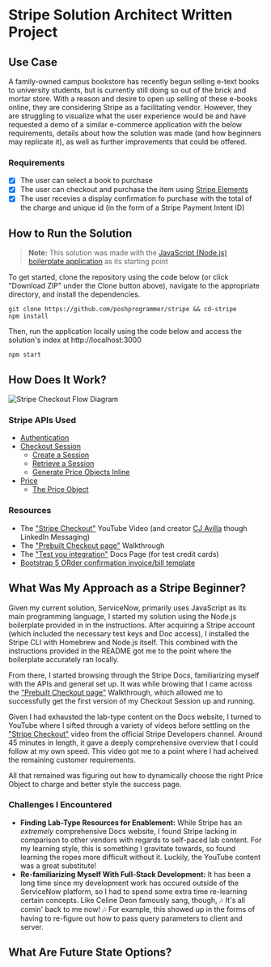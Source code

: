 # Stripe Solution Architect Written Project
## Use Case
A family-owned campus bookstore has recently begun selling e-text books to university students, but is currently still doing so out of the brick and mortar store. With a reason and desire to open up selling of these e-books online, they are considering Stripe as a facilitating vendor. However, they are struggling to visualize what the user experience would be and have requested a demo of a similar e-commerce application with the below requirements, details about how the solution was made (and how beginners may replicate it), as well as further improvements that could be offered.

### Requirements
 - [X] The user can select a book to purchase
 - [X] The user can checkout and purchase the item using [Stripe Elements](https://stripe.com/payments/elements)
 - [X] The user recevies a display confirmation fo purchase with the total of the charge and unique id (in the form of a Stripe Payment Intent ID)

## How to Run the Solution
> **Note:** This solution was made with the [JavaScript (Node.js) boilerplate application](https://github.com/mattmitchell6/sa-takehome-project-node) as its starting point

To get started, clone the repository using the code below (or click "Download ZIP" under the Clone button above), navigate to the appropriate directory, and install the dependencies.
```
git clone https://github.com/poshprogrammer/stripe && cd-stripe
npm install
```
Then, run the application locally using the code below and access the solution's index at http://localhost:3000
```
npm start
```
## How Does It Work?


![Stripe Checkout Flow Diagram](https://i.stack.imgur.com/hQrhp.png)
### Stripe APIs Used

 - [Authentication](https://stripe.com/docs/api/authentication)
 - [Checkout Session](https://stripe.com/docs/api/checkout/sessions)
	 - [Create a Session](https://stripe.com/docs/api/checkout/sessions/create)
	 - [Retrieve a Session](https://stripe.com/docs/api/checkout/sessions/retrieve)
	 - [Generate Price Objects Inline](https://stripe.com/docs/api/checkout/sessions/create#create_checkout_session-line_items-price_data)
 - [Price](https://stripe.com/docs/api/prices)
	 - [The Price Object](https://stripe.com/docs/api/prices/object)

### Resources
  - The ["Stripe Checkout"](https://www.youtube.com/watch?v=UjcSWxPNo18) YouTube Video (and creator [CJ Avilla](https://www.linkedin.com/in/cjavilla/) though LinkedIn Messaging)
 - The ["Prebuilt Checkout page"](https://stripe.com/docs/checkout/quickstart) Walkthrough
 - The ["Test you integration"](https://stripe.com/docs/testing) Docs Page (for test credit cards)
 - [Bootstrap 5 ORder confirmation invoice/bill template](https://bbbootstrap.com/snippets/bootstrap-order-confirmation-invoice-bill-template-49857128)

## What Was My Approach as a Stripe Beginner?
Given my current solution, ServiceNow, primarily uses JavaScript as its main programming language, I started my solution using the Node.js boilerplate provided in in the instructions. After acquiring a Stripe account (which included the necessary test keys and Doc access), I installed the Stripe CLI with Homebrew and Node.js itself. This combined with the instructions provided in the README got me to the point where the boilerplate accurately ran locally.

From there, I started browsing through the Stripe Docs, familiarizing myself with the APIs and general set up. It was while browing that I came across the ["Prebuilt Checkout page"](https://stripe.com/docs/checkout/quickstart) Walkthrough, which allowed me to successfully get the first version of my Checkout Session up and running.

Given I had exhausted the lab-type content on the Docs website, I turned to YouTube where I sifted through a variety of videos before settling on the ["Stripe Checkout"](https://www.youtube.com/watch?v=UjcSWxPNo18) video from the official Stripe Developers channel. Around 45 minutes in length, it gave a deeply comprehensive overview that I could follow at my own speed. This video got me to a point where I had acheived the remaining customer requirements.

All that remained was figuring out how to dynamically choose the right Price Object to charge and better style the success page.
### Challenges I Encountered

 - **Finding Lab-Type Resources for Enablement:** While Stripe has an *extremely* comprehensive Docs website, I found Stripe lacking in comparison to other vendors with regards to self-paced lab content. For my learning style, this is something I gravitate towards, so found learning the ropes more difficult without it. Luckily, the YouTube content was  a great substitute!
 - **Re-familiarizing Myself With Full-Stack Development:** It has been a long time since my development work has occured outside of the ServiceNow platform, so I had to spend some extra time re-learning certain concepts. Like Celine Deon famously sang, though, 🎶 It's all comin' back to me now!  🎶 For example, this showed up in the forms of having to re-figure out how to pass query parameters to client and server.


## What Are Future State Options? 
